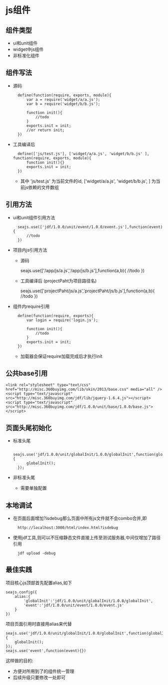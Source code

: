 # js组件

## 组件类型
* ui和unit组件
* widget中js组件
* 非标准化组件

## 组件写法
* 源码

		define(function(require, exports, module){
			var a = require('widget/a/a.js');
			var b = require('widget/b/b.js');

			function init(){
				//todo
			}
			exports.init = init;
			//or return init;
		})

* 工具编译后

		define(['js/test.js'], ['widget/a/a.js', 'widget/b/b.js' ], function(require, exports, module){
			function init(){}
			exports.init = init;
		})

	* 其中 'js/test.js' 为当前文件的id,  ['widget/a/a.js', 'widget/b/b.js', ] 为当前js依赖的文件数组

## 引用方法

* ui和unit组件引用方法

		seajs.use(['jdf/1.0.0/unit/event/1.0.0/event.js'],function(event){ 
			//todo
		})

* 项目内js引用方法
	* 源码

		seajs.use(['/app/js/a.js','/app/js/b.js'],function(a,b){ 
			//todo
		})
	
	* 工具编译后 (projectPaht为项目路径名)

		seajs.use(['projectPaht/js/a.js','projectPaht/js/b.js'],function(a,b){ 
			//todo
		})
		
* 组件内require引用
	
		define(function(require, exports){
			var login = require('login.js');

			function init(){
				//todo
			}
			exports.init = init;
		})

	* 加载器会保证require加载完成后才执行init


## 公共base引用

	<link rel="stylesheet" type="text/css" href="http://misc.360buyimg.com/lib/skin/2013/base.css" media="all" />
	<script type="text/javascript" src="http://misc.360buyimg.com/jdf/lib/jquery-1.6.4.js"></script>
	<script type="text/javascript" src="http://misc.360buyimg.com/jdf/1.0.0/unit/base/1.0.0/base.js"></script>


## 页面头尾初始化
* 标准头尾
		
		seajs.use('jdf/1.0.0/unit/globalInit/1.0.0/globalInit',function(globalInit){
			globalInit();
		});

* 非标准头尾

	* 需要单独配置

## 本地调试
* 在页面后面增加?isdebug那么页面中所有js文件就不会combo合并,即

		http://localhost:3000/html/index.html?isdebug

* 使用jdf工具,则可以不压缩静态文件直接上传至测试服务器,中间仅增加了路径引用

		jdf upload -debug 


## 最佳实践
项目核心js顶部首先配置alias,如下

	seajs.config({
		alias:{
			'globalInit':'jdf/1.0.0/unit/globalInit/1.0.0/globalInit',
			'event':'jdf/1.0.0/unit/event/1.0.0/event.js'
		}
	})

项目页面引用时直接用alias来代替

	seajs.use('jdf/1.0.0/unit/globalInit/1.0.0/globalInit',function(globalInit){
		globalInit();
	});
	seajs.use('event',function(event){})

这样做的目的:

* 方便对所用到了的组件统一管理
* 后续升级只要修改一处即可


